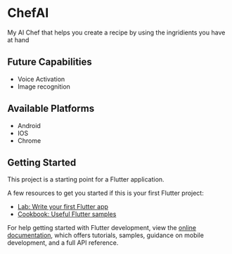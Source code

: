 # ChefAI
My AI Chef that helps you create a recipe by using the ingridients you have at hand

## Future Capabilities

- Voice Activation
- Image recognition

## Available Platforms

- Android
- IOS
- Chrome

## Getting Started

This project is a starting point for a Flutter application.

A few resources to get you started if this is your first Flutter project:

- [Lab: Write your first Flutter app](https://docs.flutter.dev/get-started/codelab)
- [Cookbook: Useful Flutter samples](https://docs.flutter.dev/cookbook)

For help getting started with Flutter development, view the
[online documentation](https://docs.flutter.dev/), which offers tutorials,
samples, guidance on mobile development, and a full API reference.

